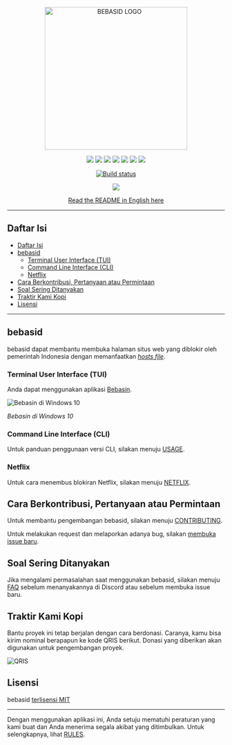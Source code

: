 <p align="center">
    <img src="https://github.com/bebasid/bebasid/blob/master/dev/resources/logo-black.png" alt="BEBASID LOGO" width="330">
</p>
<p align="center">
    <img src="https://img.shields.io/github/license/bebasid/bebasid.svg?style=flat-square">
    <img src="https://img.shields.io/github/stars/bebasid/bebasid.svg?style=flat-square">
    <img src="https://img.shields.io/github/forks/bebasid/bebasid.svg?style=flat-square">
    <img src="https://img.shields.io/github/issues-closed/bebasid/bebasid.svg?style=flat-square">
    <img src="https://img.shields.io/github/last-commit/bebasid/bebasid.svg?style=flat-square">
    <img src="https://img.shields.io/github/size/bebasid/bebasid/releases/hosts.svg?style=flat-square">
    <img src="https://img.shields.io/github/contributors/bebasid/bebasid?style=flat-square">
</p>
<p align="center">
    <a href="https://dev.azure.com/andraantariksa/Bebasin/_build/latest?definitionId=4&branchName=master">
        <img src="https://dev.azure.com/andraantariksa/Bebasin/_apis/build/status/bebasid.bebasid?branchName=master" alt="Build status" />
    </a>
</p>
<p align="center">
    <a href="https://discord.gg/EKrxZyu"><img src="https://img.shields.io/discord/630415907021389825?label=Discord&color=7388d9"></a>
</p>
<p align="center">
    <a href="README.en.md">Read the README in English here</a>
</p>

---

## Daftar Isi

- [Daftar Isi](#daftar-isi)
- [bebasid](#bebasid)
  - [Terminal User Interface (TUI)](#terminal-user-interface-tui)
  - [Command Line Interface (CLI)](#command-line-interface-cli)
  - [Netflix](#netflix)
- [Cara Berkontribusi, Pertanyaan atau Permintaan](#cara-berkontribusi-pertanyaan-atau-permintaan)
- [Soal Sering Ditanyakan](#soal-sering-ditanyakan)
- [Traktir Kami Kopi](#traktir-kami-kopi)
- [Lisensi](#lisensi)

---

## bebasid

bebasid dapat membantu membuka halaman situs web yang diblokir oleh pemerintah Indonesia dengan memanfaatkan [_hosts file_](https://en.wikipedia.org/wiki/Hosts_(file)). 

### Terminal User Interface (TUI)

Anda dapat menggunakan aplikasi [Bebasin](https://github.com/bebasid/bebasin).

![Bebasin di Windows 10](https://i.imgur.com/PFC9uEO.png)

*Bebasin di Windows 10*

### Command Line Interface (CLI)

Untuk panduan penggunaan versi CLI, silakan menuju [USAGE](https://github.com/bebasid/bebasid/blob/master/dev/readme/USAGE.md).

### Netflix

Untuk cara menembus blokiran Netflix, silakan menuju [NETFLIX](https://github.com/bebasid/bebasid/blob/master/dev/readme/NETFLIX.md).

## Cara Berkontribusi, Pertanyaan atau Permintaan

Untuk membantu pengembangan bebasid, silakan menuju [CONTRIBUTING](https://github.com/bebasid/bebasid/blob/master/CONTRIBUTING.md).

Untuk melakukan request dan melaporkan adanya bug, silakan [membuka issue baru](https://github.com/bebasid/bebasid/issues/new/choose).

## Soal Sering Ditanyakan

Jika mengalami permasalahan saat menggunakan bebasid, silakan menuju [FAQ](https://github.com/bebasid/bebasid/blob/master/dev/readme/FAQ.md) sebelum menanyakannya di Discord atau sebelum membuka issue baru.

## Traktir Kami Kopi

Bantu proyek ini tetap berjalan dengan cara berdonasi. Caranya, kamu bisa kirim nominal berapapun ke kode QRIS berikut. Donasi yang diberikan akan digunakan untuk pengembangan proyek.

<img src="https://raw.githubusercontent.com/bebasid/bebasid.github.io/master/resources/img/SOTO PAK SALAM.png" alt="QRIS">

## Lisensi

bebasid [terlisensi MIT](https://github.com/bebasid/bebasid/blob/master/LICENSE)

---

Dengan menggunakan aplikasi ini, Anda setuju mematuhi peraturan yang kami buat dan Anda menerima segala akibat yang ditimbulkan. Untuk selengkapnya, lihat [RULES](https://github.com/bebasid/bebasid/blob/master/dev/readme/RULES.md).
